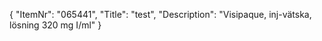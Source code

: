 {
  "ItemNr": "065441",
  "Title": "test",
  "Description": "Visipaque, inj-vätska, lösning 320 mg I/ml"
}